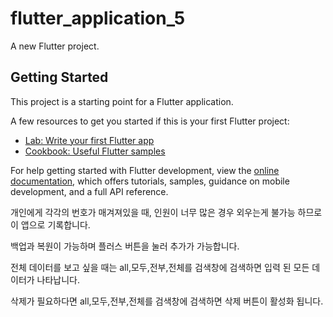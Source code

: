 # flutter_application_5

A new Flutter project.

## Getting Started

This project is a starting point for a Flutter application.

A few resources to get you started if this is your first Flutter project:

- [Lab: Write your first Flutter app](https://docs.flutter.dev/get-started/codelab)
- [Cookbook: Useful Flutter samples](https://docs.flutter.dev/cookbook)

For help getting started with Flutter development, view the
[online documentation](https://docs.flutter.dev/), which offers tutorials,
samples, guidance on mobile development, and a full API reference.

개인에게 각각의 번호가 매겨져있을 때, 인원이 너무 많은 경우 외우는게 불가능 하므로 이 앱으로 기록합니다.

백업과 복원이 가능하며 플러스 버튼을 눌러 추가가 가능합니다. 

전체 데이터를 보고 싶을 때는 all,모두,전부,전체를 검색창에 검색하면 입력 된 모든 데이터가 나타납니다.

삭제가 필요하다면 all,모두,전부,전체를 검색창에 검색하면 삭제 버튼이 활성화 됩니다.